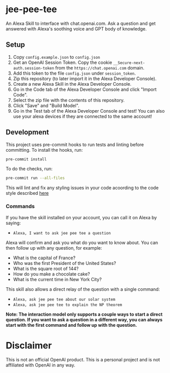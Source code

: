 # jee-pee-tee

An Alexa Skill to interface with chat.openai.com. Ask a question and get answered with Alexa's soothing voice and GPT body of knowledge.

## Setup

1. Copy `config.example.json` to `config.json`
2. Get an OpenAI Session Token. Copy the cookie `__Secure-next-auth.session-token` from the `https://chat.openai.com` domain.
3. Add this token to the file `config.json` under `session_token`.
4. Zip this repository (to later import it in the Alexa Developer Console).
5. Create a new Alexa Skill in the Alexa Developer Console.
6. Go in the Code tab of the Alexa Developer Console and click "Import Code".
7. Select the zip file with the contents of this repository.
8. Click "Save" and "Build Model".
9. Go in the Test tab of the Alexa Developer Console and test! You can also use your alexa devices if they are connected to the same account!

## Development

This project uses pre-commit hooks to run tests and linting before committing. To install the hooks, run:

```bash
pre-commit install
```

To do the checks, run:

```bash
pre-commit run --all-files
```

This will lint and fix any styling issues in your code acoording to the code style described [here](https://black.readthedocs.io/en/stable/the_black_code_style/current_style.html#pragmatism)
### Commands

If you have the skill installed on your account, you can call it on Alexa by saying:

- `Alexa, I want to ask jee pee tee a question`

Alexa will confirm and ask you what do you want to know about. You can then follow up with any question, for example:

- What is the capital of France?
- Who was the first President of the United States?
- What is the square root of 144?
- How do you make a chocolate cake?
- What is the current time in New York City?

This skill also allows a direct relay of the question with a single command:

- `Alexa, ask jee pee tee about our solar system`
- `Alexa, ask jee pee tee to explain the NP theorem`

__Note: The interaction model only supports a couple ways to start a direct question. If you want to ask a question in a different way, you can always start with the first command and follow up with the question.__
# Disclaimer

This is not an official OpenAI product. This is a personal project and is not affiliated with OpenAI in any way.
